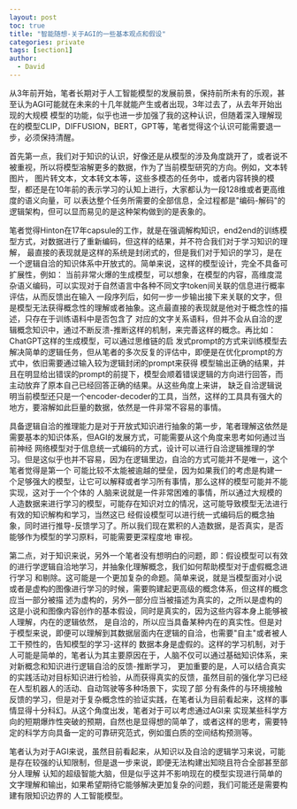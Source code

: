 ```yaml
---
layout: post
toc: true
title: "智能随想-关于AGI的一些基本观点和假设"
categories: private
tags: [section1]
author:
  - David
---
```


从3年前开始，笔者长期对于人工智能模型的发展前景，保持前所未有的乐观，甚至认为AGI可能就在未来的十几年就能产生或者出现，3年过去了，从去年开始出现的大规模
模型的功能，似乎也进一步加强了我的这种认识，但随着深入理解现在的模型CLIP，DIFFUSION，BERT，GPT等，笔者觉得这个认识可能需要退一步，必须保持清醒。

首先第一点，我们对于知识的认识，好像还是从模型的涉及角度跳开了，或者说不被重视，所以将模型溶解更多的数据，作为了当前模型研究的方向。例如，文本转图片，
图片转文本，文本转文本等，这些多模态的任务中，或者内容转换的模型，都还是在10年前的表示学习的认知上进行，大家都认为一段128维或者更高维度的语义向量，可
以表达整个任务所需要的全部信息，全过程都是"编码-解码"的逻辑架构，但可以显而易见的是这种架构做到的是表象的。

笔者觉得Hinton在17年capsule的工作，就是在强调解构知识，end2end的训练模型方式，对数据进行了重新编码，但这样的结果，并不符合我们对于学习知识的理解，
最直接的表现就是这样的系统是封闭式的，但是我们对于知识的学习，是在一个逻辑自洽的知识体系中开放式的。简单来说，这样的模型设计，完全不具备可扩展性，例如：
当前非常火爆的生成模型，可以想象，在模型的内容，高维度混杂语义编码，可以实现对于自然语言中各种不同文字token间关联的信息进行概率评估，从而反馈出在输入
一段序列后，如何一步一步输出接下来关联的文字，但是模型无法获得概念性的理解或者抽象。这点最直接的表现就是他对于概念性的描述，只存在于训练语料中是否包含了
对应的文字关系语料，但并不会从自洽的逻辑概念知识中，通过不断反溃-推断这样的机制，来完善这样的概念。再比如：ChatGPT这样的生成模型，可以通过思维链的启
发式prompt的方式来训练模型去解决简单的逻辑任务，但从笔者的多次反复的评估中，即便是在优化prompt的方式中，依旧需要通过输入较为逻辑封闭的prompt来获得
模型输出正确的结果，并且在明显给出错误的prompt的前提下，模型会顺着错误逻辑的方向进行回答，而主动放弃了原本自己已经回答正确的结果。从这些角度上来讲，
缺乏自洽逻辑说明当前模型还只是一个encoder-decoder的工具，当然，这样的工具具有强大的地方，要溶解如此巨量的数据，依然是一件非常不容易的事情。

具备逻辑自洽的推理能力是对于开放式知识进行抽象的第一步，笔者理解这依然是需要基本的知识体系，但AGI的发展方式，可能需要从这个角度来思考如何通过当前神经
网络模型对于信息统一式编码的方式，设计可以进行自洽逻辑推理的学习。但是这似乎也并不容易，因为在逻辑里边，自洽的方式可能并不是唯一，这个笔者觉得是第一个
可能比较不太能被逾越的壁垒，因为如果我们的考虑是构建一个足够强大的模型，让它可以解释或者学习所有事情，那么这样的模型可能并不能实现，这对于一个个体的
人脑来说就是一件非常困难的事情，所以通过大规模的人造数据来进行学习的模型，可能存在知识对立的情况，这可能导致模型无法进行有效的知识解构和学习，当然这已
经假设模型可以进行统一式编码后的概念抽象，同时进行推导-反馈学习了。所以我们现在累积的人造数据，是否真实，是否能够作为模型的学习原料，可能需要更深程度地
审视。

第二点，对于知识来说，另外一个笔者没有想明白的问题，即：假设模型可以有效的进行学逻辑自洽地学习，并抽象化理解概念，我们如何帮助模型对于虚假概念进行学习
和剔除。这可能是一个更加复杂的命题。简单来说，就是当模型面对小说或者是虚构的图像进行学习的时候，需要购建起更高级的概念体系，但这样的概念应当一部分被描
述为虚构的，另外一部分应当被描述为真实的，之所以是虚构的这是小说和图像内容创作的基本假设，同时是真实的，因为这些内容本身上能够被人理解，内在的逻辑依然，
是自洽的，所以应当具备某种内在的真实性。但是对于模型来说，即便可以理解到其数据层面内在逻辑的自洽，也需要"自主"或者被人工干预性的，告知模型的学习-这样的
数据本身是虚假的。这样的学习机制，对于人可能是简单的，笔者认为其主要原因在于，人脑不仅可以通过基础知识体系，来对新概念和知识进行逻辑自洽的反馈-推断学习，
更加重要的是，人可以结合真实的实践活动对目标知识进行检验，从而获得真实的反馈，虽然目前的强化学习已经在人型机器人的活动、自动驾驶等多种场景下，实现了部
分有条件的与环境接触反馈的学习，但是对于复杂概念性的验证实践，在笔者认为目前看起来，这样的事情显得十分科幻。从这个角度出发，笔者对于可以考虑通过AGI来
实现某些科学方向的短期爆炸性突破的预期，自然也是显得想的简单了，或者这样的思考，需要特定的科学方向具备一定的可靠研究范式，例如蛋白质的空间结构预测等。

笔者认为对于AGI来说，虽然目前看起来，从知识以及自洽的逻辑学习来说，可能是存在较强的认知限制，但是退一步来说，即便无法构建出知晓且符合全部甚至部分人理解
认知的超级智能大脑，但是似乎这并不影响现在的模型实现进行简单的文字理解和输出，如果希望期待它能够解决更加复杂的问题，我们可能还是需要构建有限知识边界的
人工智能模型。
